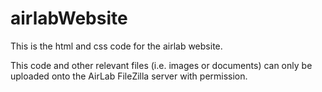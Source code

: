 # airlabWebsite

This is the html and css code for the airlab website. 

This code and other relevant files (i.e. images or documents) can only be uploaded onto the AirLab FileZilla server with permission. 

